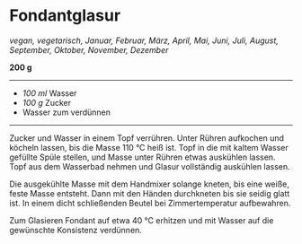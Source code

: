# Fondantglasur

*vegan, vegetarisch, Januar, Februar, März, April, Mai, Juni, Juli, August, September, Oktober, November, Dezember*

**200 g**

---

- *100 ml* Wasser
- *100 g* Zucker
- Wasser zum verdünnen

---

Zucker und Wasser in einem Topf verrühren. Unter Rühren aufkochen und köcheln lassen, bis die Masse 110 °C heiß ist. Topf in die mit kaltem Wasser gefüllte Spüle stellen, und Masse unter Rühren etwas auskühlen lassen. Topf aus dem Wasserbad nehmen und Glasur vollständig auskühlen lassen.

Die ausgekühlte Masse mit dem Handmixer solange kneten, bis eine weiße, feste Masse entsteht. Dann mit den Händen durchkneten bis sie seidig glatt ist. In einem dicht schließenden Beutel bei Zimmertemperatur aufbewahren.

Zum Glasieren Fondant auf etwa 40 °C erhitzen und mit Wasser auf die gewünschte Konsistenz verdünnen.
